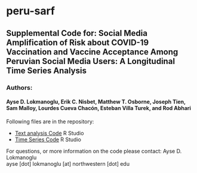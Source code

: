# peru-sarf

## Supplemental Code for: Social Media Amplification of Risk about COVID-19 Vaccination and Vaccine Acceptance Among Peruvian Social Media Users: A Longitudinal Time Series Analysis                             
### Authors: 
#### Ayse D. Lokmanoglu, Erik C. Nisbet, Matthew T. Osborne, Joseph Tien, Sam Malloy, Lourdes Cueva Chacón, Esteban Villa Turek, and Rod Abhari    

Following files are in the repository:
- [Text analysis Code](https://github.com/nwccpp/peru-sarf/blob/main/peru-text-analysis.md) R Studio
- [Time Series Code](https://github.com/nwccpp/peru-sarf/blob/main/peru-sarf-timeseries.md) R Studio

For questions, or more information on the code please contact: 
Ayse D. Lokmanoglu\
ayse [dot] lokmanoglu [at] northwestern [dot] edu
